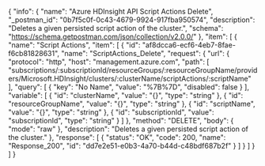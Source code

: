 {
  "info": {
    "name": "Azure HDInsight API Script Actions Delete",
    "_postman_id": "0b7f5c0f-0c43-4679-9924-917fba950574",
    "description": "Deletes a given persisted script action of the cluster.",
    "schema": "https://schema.getpostman.com/json/collection/v2.0.0/"
  },
  "item": [
    {
      "name": "Script Actions",
      "item": [
        {
          "id": "af8dcca6-ecf6-4eb7-8fae-f6cb81828631",
          "name": "ScriptActions_Delete",
          "request": {
            "url": {
              "protocol": "http",
              "host": "management.azure.com",
              "path": [
                "subscriptions/:subscriptionId/resourceGroups/:resourceGroupName/providers/Microsoft.HDInsight/clusters/:clusterName/scriptActions/:scriptName"
              ],
              "query": [
                {
                  "key": "No Name",
                  "value": "%7B%7D",
                  "disabled": false
                }
              ],
              "variable": [
                {
                  "id": "clusterName",
                  "value": "{}",
                  "type": "string"
                },
                {
                  "id": "resourceGroupName",
                  "value": "{}",
                  "type": "string"
                },
                {
                  "id": "scriptName",
                  "value": "{}",
                  "type": "string"
                },
                {
                  "id": "subscriptionId",
                  "value": "subscriptionId",
                  "type": "string"
                }
              ]
            },
            "method": "DELETE",
            "body": {
              "mode": "raw"
            },
            "description": "Deletes a given persisted script action of the cluster."
          },
          "response": [
            {
              "status": "OK",
              "code": 200,
              "name": "Response_200",
              "id": "dd7e2e51-e0b3-4a70-b44d-c48bdf687b2f"
            }
          ]
        }
      ]
    }
  ]
}